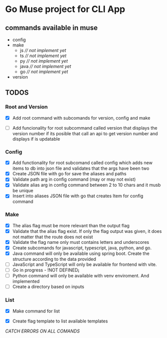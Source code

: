 # Go Muse project for CLI App

## commands available in muse

* config
* make
  * js *// not implement yet*
  * ts *// not implement yet*
  * py *// not implement yet*
  * java *// not implement yet*
  * go *// not implement yet*
* version

## TODOS

### Root and Version

- [x] Add root command with subcomands for version, config and make

- [ ] Add funcionality for root subcommand called version that displays the version number if its posible that call an api to get version number and displays if is updatable

### Config

- [x] Add functionality for root subcomand called config which adds new items to db into json file and validates that the args have been two
- [x] Create JSON file with go for save the aliases and paths
- [x] Validate path arg in config command (may or may not exist)
- [x] Validate alias arg in config command between 2 to 10 chars and it musb be unique
- [x] Insert into aliases JSON file with go that creates Item for config command

### Make

- [x] The alias flag must be more relevant than the output flag
- [x] Validate that the alias flag exist. If only the flag output was given, it does not matter that the route does not exist
- [x] Validate the flag name only must contains letters and underscores
- [x] Create subcomands for javascript, typescript, java, python, and go.
- [x] Java command will only be available using spring boot. Create the structure according to the data provided
- [ ] JavaScript and TypeScript will only be available for frontend with vite.
- [ ] Go in progress - !NOT DEFINED¡
- [ ] Python command will only be available with venv enviroment. And implemented
- [ ] Create a directory based on inputs

### List 

- [x] Make command for list
- [x] Create flag template to list available templates


*CATCH ERRORS ON ALL COMANDS*